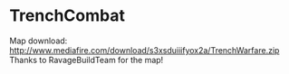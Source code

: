 TrenchCombat
=============

Map download: http://www.mediafire.com/download/s3xsduiiifyox2a/TrenchWarfare.zip
Thanks to RavageBuildTeam for the map!
